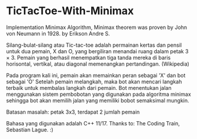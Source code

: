 # TicTacToe-With-Minimax
Implementation Minimax Algorithm, Minimax theorem was proven by John von Neumann in 1928.
by Erikson Andre S.

Silang-bulat-silang atau Tic-tac-toe
adalah permainan kertas dan pensil untuk dua pemain, X dan O, yang bergiliran menandai ruang dalam petak 3 × 3. 
Pemain yang berhasil menempatkan tiga tanda mereka di baris horisontal, vertikal, atau diagonal memenangkan pertandingan. (Wikipedia)

Pada program kali ini, pemain akan memainkan peran sebagai 'X' dan bot sebagai 'O'
Setelah pemain melangkah, maka bot akan mencari langkah terbaik untuk membalas langkah dari pemain.
Bot menentukan jalan menggunakan sistem pembobotan yang digunakan pada algoritma minimax sehingga bot akan memilih jalan yang memiliki bobot semaksimal mungkin.

Batasan masalah: petak 3x3, terdapat 2 jumlah pemain


Bahasa yang digunakan adalah C++ 11/17.
Thanks to: The Coding Train, Sebastian Lague. :)
